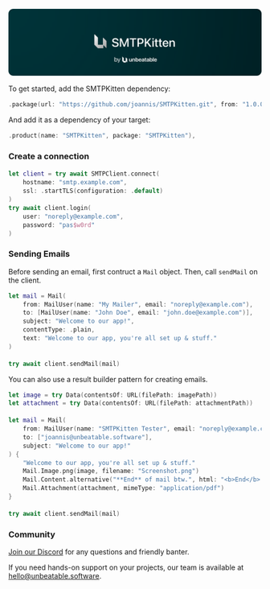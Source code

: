 <a href="https://unbeatable.software"><img src="./assets/SMTPKitten.png" /></a>

To get started, add the SMTPKitten dependency:

```swift
.package(url: "https://github.com/joannis/SMTPKitten.git", from: "1.0.0"),
```

And add it as a dependency of your target:

```swift
.product(name: "SMTPKitten", package: "SMTPKitten"),
```

### Create a connection

```swift
let client = try await SMTPClient.connect(
    hostname: "smtp.example.com",
    ssl: .startTLS(configuration: .default)
)
try await client.login(
    user: "noreply@example.com",
    password: "pas$w0rd"
)
```

### Sending Emails

Before sending an email, first contruct a `Mail` object. Then, call `sendMail` on the client.

```swift
let mail = Mail(
    from: MailUser(name: "My Mailer", email: "noreply@example.com"),
    to: [MailUser(name: "John Doe", email: "john.doe@example.com")],
    subject: "Welcome to our app!",
    contentType: .plain,
    text: "Welcome to our app, you're all set up & stuff."
)

try await client.sendMail(mail)
```

You can also use a result builder pattern for creating emails.

```swift
let image = try Data(contentsOf: URL(filePath: imagePath))
let attachment = try Data(contentsOf: URL(filePath: attachmentPath))

let mail = Mail(
    from: MailUser(name: "SMTPKitten Tester", email: "noreply@example.com"),
    to: ["joannis@unbeatable.software"],
    subject: "Welcome to our app!"
) {
    "Welcome to our app, you're all set up & stuff."
    Mail.Image.png(image, filename: "Screenshot.png")
    Mail.Content.alternative("**End** of mail btw.", html: "<b>End</b> of mail btw.")
    Mail.Attachment(attachment, mimeType: "application/pdf")
}

try await client.sendMail(mail)
```

### Community

[Join our Discord](https://discord.gg/H6799jh) for any questions and friendly banter.

If you need hands-on support on your projects, our team is available at [hello@unbeatable.software](mailto:hello@unbeatable.software).
